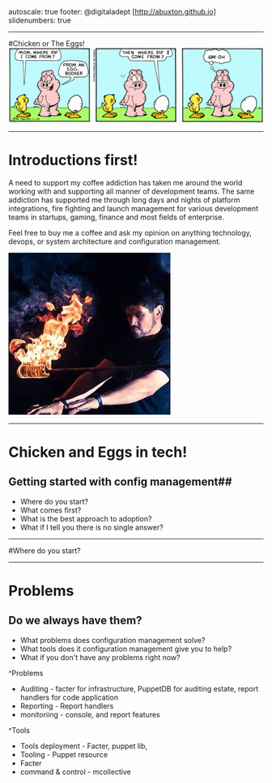 autoscale: true 
footer: @digitaladept [http://abuxton.github.io]
slidenumbers: true

---
#Chicken or The Eggs!
![cote fit original](_images/cote-orson-jimdavis.png)


---
# Introductions first! 

A need to support my coffee addiction has taken me around the world working with and supporting all manner of development teams. The same addiction has supported me through long days and nights of platform integrations, fire fighting and launch management for various development teams in startups, gaming, finance and most fields of enterprise.

Feel free to buy me a coffee and ask my opinion on anything technology, devops, or system architecture and  configuration management.

![right fit](../_shared/_images/me_fire_cmoss_e42014.jpg)


---
# Chicken and Eggs in tech! #
## Getting started with config management##

* Where do you start?
* What comes first?
* What is the best approach to adoption? 
* What if I tell you there is no single answer?

---
#Where do you start?

---
# Problems #
## Do we always have them? ##

* What problems does configuration management solve?
* What tools does it configuration management give you to help?
* What if you don't have any problems right now?

^Problems
* Auditing - facter for infrastructure, PuppetDB for auditing estate,  report handlers for code application
* Reporting - Report handlers
* monitoriing - console, and report features

^Tools
* Tools deployment - Facter, puppet lib, 
* Tooling - Puppet resource
* Facter
* command & control - mcollective

